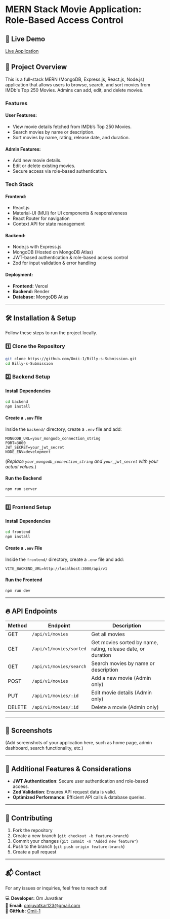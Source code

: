 # MERN Stack Movie Application: Role-Based Access Control

## 🚀 Live Demo
[Live Application](https://billy-s-frontend.vercel.app/)

## 📌 Project Overview
This is a full-stack MERN (MongoDB, Express.js, React.js, Node.js) application that allows users to browse, search, and sort movies from IMDb's Top 250 Movies. Admins can add, edit, and delete movies.

### **Features**
#### User Features:
- View movie details fetched from IMDb’s Top 250 Movies.
- Search movies by name or description.
- Sort movies by name, rating, release date, and duration.

#### Admin Features:
- Add new movie details.
- Edit or delete existing movies.
- Secure access via role-based authentication.

### **Tech Stack**
#### **Frontend:**
- React.js
- Material-UI (MUI) for UI components & responsiveness
- React Router for navigation
- Context API for state management

#### **Backend:**
- Node.js with Express.js
- MongoDB (Hosted on MongoDB Atlas)
- JWT-based authentication & role-based access control
- Zod for input validation & error handling

#### **Deployment:**
- **Frontend:** Vercel
- **Backend:** Render
- **Database:** MongoDB Atlas

---

## 🛠️ Installation & Setup
Follow these steps to run the project locally.

### **1️⃣ Clone the Repository**
```sh
git clone https://github.com/Omii-1/Billy-s-Submission.git
cd Billy-s-Submission
```

### **2️⃣ Backend Setup**
#### **Install Dependencies**
```sh
cd backend
npm install
```

#### **Create a `.env` File**
Inside the `backend/` directory, create a `.env` file and add:
```env
MONGODB_URL=your_mongodb_connection_string
PORT=3000
JWT_SECRET=your_jwt_secret
NODE_ENV=development
```
(*Replace `your_mongodb_connection_string` and `your_jwt_secret` with your actual values.*)

#### **Run the Backend**
```sh
npm run server
```

---

### **3️⃣ Frontend Setup**
#### **Install Dependencies**
```sh
cd frontend
npm install
```

#### **Create a `.env` File**
Inside the `frontend/` directory, create a `.env` file and add:
```env
VITE_BACKEND_URL=http://localhost:3000/api/v1
```

#### **Run the Frontend**
```sh
npm run dev
```

---

## 🔥 API Endpoints
| Method | Endpoint | Description |
|--------|---------|-------------|
| GET | `/api/v1/movies` | Get all movies |
| GET | `/api/v1/movies/sorted` | Get movies sorted by name, rating, release date, or duration |
| GET | `/api/v1/movies/search` | Search movies by name or description |
| POST | `/api/v1/movies` | Add a new movie (Admin only) |
| PUT | `/api/v1/movies/:id` | Edit movie details (Admin only) |
| DELETE | `/api/v1/movies/:id` | Delete a movie (Admin only) |

---

## 📸 Screenshots
(Add screenshots of your application here, such as home page, admin dashboard, search functionality, etc.)

---

## 🎯 Additional Features & Considerations
- **JWT Authentication**: Secure user authentication and role-based access.
- **Zod Validation**: Ensures API request data is valid.
- **Optimized Performance**: Efficient API calls & database queries.

---

## 🤝 Contributing
1. Fork the repository
2. Create a new branch (`git checkout -b feature-branch`)
3. Commit your changes (`git commit -m "Added new feature"`)
4. Push to the branch (`git push origin feature-branch`)
5. Create a pull request

---

## 📬 Contact
For any issues or inquiries, feel free to reach out!

💻 **Developer:** Om Juvatkar  
📧 **Email:** [omjuvatkar123@gmail.com](mailto:omjuvatkar123@gmail.com)  
🔗 **GitHub:** [Omii-1](https://github.com/Omii-1)

